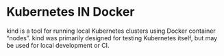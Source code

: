# Kubernetes IN Docker

kind is a tool for running local Kubernetes clusters using Docker
container “nodes”. kind was primarily designed for testing Kubernetes
itself, but may be used for local development or CI.
